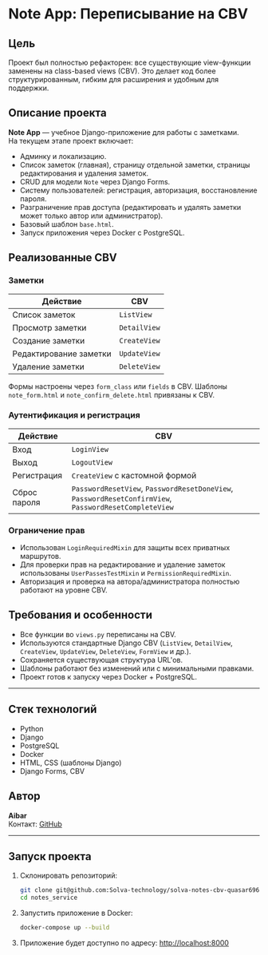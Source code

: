 # Note App: Переписывание на CBV

## Цель
Проект был полностью рефакторен: все существующие view-функции заменены на class-based views (CBV). Это делает код более структурированным, гибким для расширения и удобным для поддержки.

## Описание проекта
**Note App** — учебное Django-приложение для работы с заметками.  
На текущем этапе проект включает:

- Админку и локализацию.
- Список заметок (главная), страницу отдельной заметки, страницы редактирования и удаления заметок.
- CRUD для модели `Note` через Django Forms.
- Систему пользователей: регистрация, авторизация, восстановление пароля.
- Разграничение прав доступа (редактировать и удалять заметки может только автор или администратор).
- Базовый шаблон `base.html`.
- Запуск приложения через Docker с PostgreSQL.

## Реализованные CBV

### Заметки
| Действие | CBV |
|-----------|-----|
| Список заметок | `ListView` |
| Просмотр заметки | `DetailView` |
| Создание заметки | `CreateView` |
| Редактирование заметки | `UpdateView` |
| Удаление заметки | `DeleteView` |

Формы настроены через `form_class` или `fields` в CBV. Шаблоны `note_form.html` и `note_confirm_delete.html` привязаны к CBV.

### Аутентификация и регистрация
| Действие | CBV |
|-----------|-----|
| Вход | `LoginView` |
| Выход | `LogoutView` |
| Регистрация | `CreateView` с кастомной формой |
| Сброс пароля | `PasswordResetView`, `PasswordResetDoneView`, `PasswordResetConfirmView`, `PasswordResetCompleteView` |

### Ограничение прав
- Использован `LoginRequiredMixin` для защиты всех приватных маршрутов.
- Для проверки прав на редактирование и удаление заметок использованы `UserPassesTestMixin` и `PermissionRequiredMixin`.
- Авторизация и проверка на автора/администратора полностью работают на уровне CBV.

## Требования и особенности
- Все функции во `views.py` переписаны на CBV.
- Используются стандартные Django CBV (`ListView`, `DetailView`, `CreateView`, `UpdateView`, `DeleteView`, `FormView` и др.).
- Сохраняется существующая структура URL'ов.
- Шаблоны работают без изменений или с минимальными правками.
- Проект готов к запуску через Docker + PostgreSQL.

---

## Стек технологий
- Python 
- Django 
- PostgreSQL
- Docker
- HTML, CSS (шаблоны Django)
- Django Forms, CBV

## Автор
**Aibar**  
Контакт: [GitHub](https://github.com/quasar696) 


---

## Запуск проекта

1. Склонировать репозиторий:
   ```bash
   git clone git@github.com:Solva-technology/solva-notes-cbv-quasar696.git
   cd notes_service
   ```

2. Запустить приложение в Docker:

   ```bash
   docker-compose up --build
   ```

3. Приложение будет доступно по адресу:
   [http://localhost:8000](http://localhost:8000)